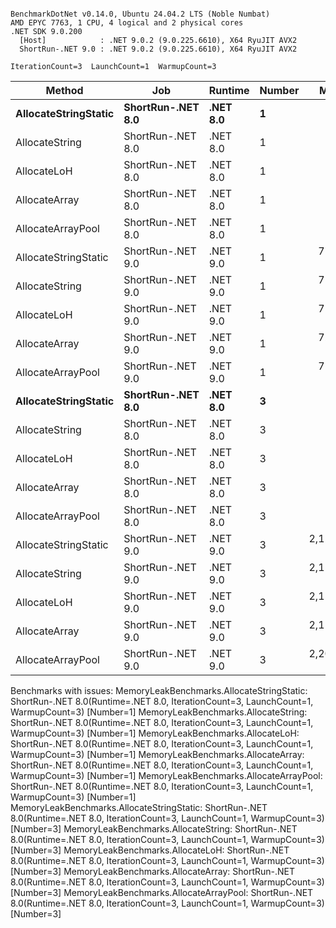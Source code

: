 ```

BenchmarkDotNet v0.14.0, Ubuntu 24.04.2 LTS (Noble Numbat)
AMD EPYC 7763, 1 CPU, 4 logical and 2 physical cores
.NET SDK 9.0.200
  [Host]            : .NET 9.0.2 (9.0.225.6610), X64 RyuJIT AVX2
  ShortRun-.NET 9.0 : .NET 9.0.2 (9.0.225.6610), X64 RyuJIT AVX2

IterationCount=3  LaunchCount=1  WarmupCount=3  

```
| Method               | Job               | Runtime  | Number | Mean       | Error      | StdDev    | Min        | Max        | Gen0   | Gen1   | Allocated |
|--------------------- |------------------ |--------- |------- |-----------:|-----------:|----------:|-----------:|-----------:|-------:|-------:|----------:|
| **AllocateStringStatic** | **ShortRun-.NET 8.0** | **.NET 8.0** | **1**      |         **NA** |         **NA** |        **NA** |         **NA** |         **NA** |     **NA** |     **NA** |        **NA** |
| AllocateString       | ShortRun-.NET 8.0 | .NET 8.0 | 1      |         NA |         NA |        NA |         NA |         NA |     NA |     NA |        NA |
| AllocateLoH          | ShortRun-.NET 8.0 | .NET 8.0 | 1      |         NA |         NA |        NA |         NA |         NA |     NA |     NA |        NA |
| AllocateArray        | ShortRun-.NET 8.0 | .NET 8.0 | 1      |         NA |         NA |        NA |         NA |         NA |     NA |     NA |        NA |
| AllocateArrayPool    | ShortRun-.NET 8.0 | .NET 8.0 | 1      |         NA |         NA |        NA |         NA |         NA |     NA |     NA |        NA |
| AllocateStringStatic | ShortRun-.NET 9.0 | .NET 9.0 | 1      |   772.6 ns |   375.9 ns |  20.60 ns |   749.8 ns |   789.8 ns | 0.0620 | 0.0610 |   1.02 KB |
| AllocateString       | ShortRun-.NET 9.0 | .NET 9.0 | 1      |   712.0 ns |   582.3 ns |  31.92 ns |   677.0 ns |   739.6 ns | 0.0620 | 0.0610 |   1.02 KB |
| AllocateLoH          | ShortRun-.NET 9.0 | .NET 9.0 | 1      |   710.6 ns |   840.3 ns |  46.06 ns |   658.4 ns |   745.4 ns | 0.0620 | 0.0610 |   1.02 KB |
| AllocateArray        | ShortRun-.NET 9.0 | .NET 9.0 | 1      |   724.4 ns |   795.4 ns |  43.60 ns |   675.9 ns |   760.4 ns | 0.0620 | 0.0610 |   1.02 KB |
| AllocateArrayPool    | ShortRun-.NET 9.0 | .NET 9.0 | 1      |   713.5 ns |   928.5 ns |  50.89 ns |   656.6 ns |   754.7 ns | 0.0620 | 0.0610 |   1.02 KB |
| **AllocateStringStatic** | **ShortRun-.NET 8.0** | **.NET 8.0** | **3**      |         **NA** |         **NA** |        **NA** |         **NA** |         **NA** |     **NA** |     **NA** |        **NA** |
| AllocateString       | ShortRun-.NET 8.0 | .NET 8.0 | 3      |         NA |         NA |        NA |         NA |         NA |     NA |     NA |        NA |
| AllocateLoH          | ShortRun-.NET 8.0 | .NET 8.0 | 3      |         NA |         NA |        NA |         NA |         NA |     NA |     NA |        NA |
| AllocateArray        | ShortRun-.NET 8.0 | .NET 8.0 | 3      |         NA |         NA |        NA |         NA |         NA |     NA |     NA |        NA |
| AllocateArrayPool    | ShortRun-.NET 8.0 | .NET 8.0 | 3      |         NA |         NA |        NA |         NA |         NA |     NA |     NA |        NA |
| AllocateStringStatic | ShortRun-.NET 9.0 | .NET 9.0 | 3      | 2,120.5 ns | 1,805.8 ns |  98.98 ns | 2,062.0 ns | 2,234.8 ns | 0.1869 | 0.1831 |   3.07 KB |
| AllocateString       | ShortRun-.NET 9.0 | .NET 9.0 | 3      | 2,110.6 ns | 2,676.3 ns | 146.70 ns | 2,011.4 ns | 2,279.1 ns | 0.1869 | 0.1831 |   3.07 KB |
| AllocateLoH          | ShortRun-.NET 9.0 | .NET 9.0 | 3      | 2,152.6 ns |   329.5 ns |  18.06 ns | 2,139.2 ns | 2,173.2 ns | 0.1869 | 0.1831 |   3.07 KB |
| AllocateArray        | ShortRun-.NET 9.0 | .NET 9.0 | 3      | 2,110.2 ns | 2,422.0 ns | 132.76 ns | 2,027.9 ns | 2,263.3 ns | 0.1869 | 0.1831 |   3.07 KB |
| AllocateArrayPool    | ShortRun-.NET 9.0 | .NET 9.0 | 3      | 2,202.1 ns |   363.9 ns |  19.95 ns | 2,188.6 ns | 2,225.0 ns | 0.1869 | 0.1831 |   3.07 KB |

Benchmarks with issues:
  MemoryLeakBenchmarks.AllocateStringStatic: ShortRun-.NET 8.0(Runtime=.NET 8.0, IterationCount=3, LaunchCount=1, WarmupCount=3) [Number=1]
  MemoryLeakBenchmarks.AllocateString: ShortRun-.NET 8.0(Runtime=.NET 8.0, IterationCount=3, LaunchCount=1, WarmupCount=3) [Number=1]
  MemoryLeakBenchmarks.AllocateLoH: ShortRun-.NET 8.0(Runtime=.NET 8.0, IterationCount=3, LaunchCount=1, WarmupCount=3) [Number=1]
  MemoryLeakBenchmarks.AllocateArray: ShortRun-.NET 8.0(Runtime=.NET 8.0, IterationCount=3, LaunchCount=1, WarmupCount=3) [Number=1]
  MemoryLeakBenchmarks.AllocateArrayPool: ShortRun-.NET 8.0(Runtime=.NET 8.0, IterationCount=3, LaunchCount=1, WarmupCount=3) [Number=1]
  MemoryLeakBenchmarks.AllocateStringStatic: ShortRun-.NET 8.0(Runtime=.NET 8.0, IterationCount=3, LaunchCount=1, WarmupCount=3) [Number=3]
  MemoryLeakBenchmarks.AllocateString: ShortRun-.NET 8.0(Runtime=.NET 8.0, IterationCount=3, LaunchCount=1, WarmupCount=3) [Number=3]
  MemoryLeakBenchmarks.AllocateLoH: ShortRun-.NET 8.0(Runtime=.NET 8.0, IterationCount=3, LaunchCount=1, WarmupCount=3) [Number=3]
  MemoryLeakBenchmarks.AllocateArray: ShortRun-.NET 8.0(Runtime=.NET 8.0, IterationCount=3, LaunchCount=1, WarmupCount=3) [Number=3]
  MemoryLeakBenchmarks.AllocateArrayPool: ShortRun-.NET 8.0(Runtime=.NET 8.0, IterationCount=3, LaunchCount=1, WarmupCount=3) [Number=3]
